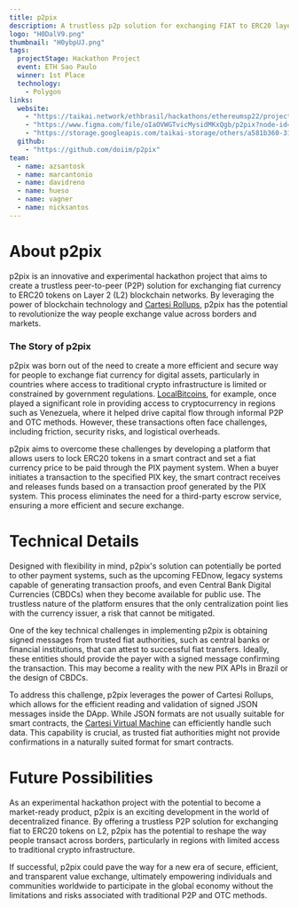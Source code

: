```yaml
---
title: p2pix
description: A trustless p2p solution for exchanging FIAT to ERC20 layer 2 tokens
logo: "H0DalV9.png"
thumbnail: "H0ybpUJ.png"
tags:
  projectStage: Hackathon Project
  event: ETH Sao Paulo
  winner: 1st Place
  technology:
    - Polygon
links:
  website:
    - "https://taikai.network/ethbrasil/hackathons/ethereumsp22/projects/cl7w9hdqs65274301xcu283k1ml/idea"
    - "https://www.figma.com/file/oIaOVWGTvicMysidMKxQgb/p2pix?node-id=23%3A2"
    - "https://storage.googleapis.com/taikai-storage/others/a581b360-31d1-11ed-bf70-b547ae78af76p2pix%20[%20Ethereum%20SP%20hackathon%20]%2011_set.pptx"
  github:
    - "https://github.com/doiim/p2pix"
team:
  - name: azsantosk
  - name: marcantonio
  - name: davidreno
  - name: hueso
  - name: vagner
  - name: nicksantos
---
```


# About p2pix

p2pix is an innovative and experimental hackathon project that aims to create a trustless peer-to-peer (P2P) solution for exchanging fiat currency to ERC20 tokens on Layer 2 (L2) blockchain networks. By leveraging the power of blockchain technology and [Cartesi Rollups](https://docs.cartesi.io/cartesi-rollups/overview/), p2pix has the potential to revolutionize the way people exchange value across borders and markets.

### The Story of p2pix

p2pix was born out of the need to create a more efficient and secure way for people to exchange fiat currency for digital assets, particularly in countries where access to traditional crypto infrastructure is limited or constrained by government regulations. [LocalBitcoins](https://en.wikipedia.org/wiki/LocalBitcoins), for example, once played a significant role in providing access to cryptocurrency in regions such as Venezuela, where it helped drive capital flow through informal P2P and OTC methods. However, these transactions often face challenges, including friction, security risks, and logistical overheads.

p2pix aims to overcome these challenges by developing a platform that allows users to lock ERC20 tokens in a smart contract and set a fiat currency price to be paid through the PIX payment system. When a buyer initiates a transaction to the specified PIX key, the smart contract receives and releases funds based on a transaction proof generated by the PIX system. This process eliminates the need for a third-party escrow service, ensuring a more efficient and secure exchange.

# Technical Details

Designed with flexibility in mind, p2pix's solution can potentially be ported to other payment systems, such as the upcoming FEDnow, legacy systems capable of generating transaction proofs, and even Central Bank Digital Currencies (CBDCs) when they become available for public use. The trustless nature of the platform ensures that the only centralization point lies with the currency issuer, a risk that cannot be mitigated.

One of the key technical challenges in implementing p2pix is obtaining signed messages from trusted fiat authorities, such as central banks or financial institutions, that can attest to successful fiat transfers. Ideally, these entities should provide the payer with a signed message confirming the transaction. This may become a reality with the new PIX APIs in Brazil or the design of CBDCs.

To address this challenge, p2pix leverages the power of Cartesi Rollups, which allows for the efficient reading and validation of signed JSON messages inside the DApp. While JSON formats are not usually suitable for smart contracts, the [Cartesi Virtual Machine](https://docs.cartesi.io/machine/intro/) can efficiently handle such data. This capability is crucial, as trusted fiat authorities might not provide confirmations in a naturally suited format for smart contracts.

# Future Possibilities

As an experimental hackathon project with the potential to become a market-ready product, p2pix is an exciting development in the world of decentralized finance. By offering a trustless P2P solution for exchanging fiat to ERC20 tokens on L2, p2pix has the potential to reshape the way people transact across borders, particularly in regions with limited access to traditional crypto infrastructure.

If successful, p2pix could pave the way for a new era of secure, efficient, and transparent value exchange, ultimately empowering individuals and communities worldwide to participate in the global economy without the limitations and risks associated with traditional P2P and OTC methods.
